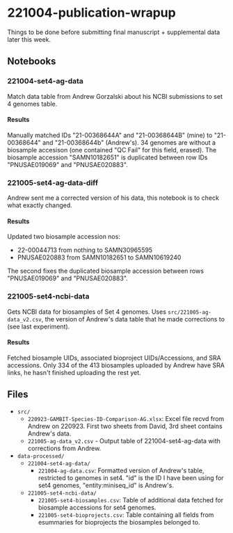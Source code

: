 # 221004-publication-wrapup

Things to be done before submitting final manuscript + supplemental data later this week.


## Notebooks

### 221004-set4-ag-data

Match data table from Andrew Gorzalski about his NCBI submissions to set 4 genomes table.

#### Results

Manually matched IDs "21-00368644A" and "21-00368644B" (mine) to "21-00368644" and "21-00368644b" (Andrew's).
34 genomes are without a biosample accesison (one contained "QC Fail" for this field, erased).
The biosample accession "SAMN10182651" is duplicated between row IDs "PNUSAE019069" and "PNUSAE020883".


### 221005-set4-ag-data-diff

Andrew sent me a corrected version of his data, this notebook is to check what exactly changed.

#### Results

Updated two biosample accession nos:

* 22-00044713 from nothing to SAMN30965595
* PNUSAE020883 from SAMN10182651 to SAMN10619240

The second fixes the duplicated biosample accession between rows "PNUSAE019069" and "PNUSAE020883".


### 221005-set4-ncbi-data

Gets NCBI data for biosamples of Set 4 genomes.
Uses `src/221005-ag-data_v2.csv`, the version of Andrew's data table that he made corrections to (see last experiment).

#### Results

Fetched biosample UIDs, associated bioproject UIDs/Accessions, and SRA accessions. Only 334 of the 413 biosamples uploaded by Andrew have SRA links, he hasn't finished uploading the rest yet.


## Files

* `src/`
  * `220923-GAMBIT-Species-ID-Comparison-AG.xlsx`: Excel file recvd from Andrew on 220923. First two sheets from David, 3rd sheet contains Andrew's data.
  * `221005-ag-data_v2.csv` - Output table of 221004-set4-ag-data with corrections from Andrew.
* `data-processed/`
  * `221004-set4-ag-data/`
    * `221004-ag-data.csv`: Formatted version of Andrew's table, restricted to genomes in set4. "id" is the ID I have been using for set4 genomes, "entity:miniseq_id" is Andrew's.
  * `221005-set4-ncbi-data/`
    * `221005-set4-biosamples.csv`: Table of additional data fetched for biosample accessions for set4 genomes.
    * `221005-set4-bioprojects.csv`: Table containing all fields from esummaries for bioprojects the biosamples belonged to.
 